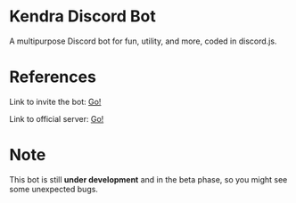 # Kendra Discord Bot
A multipurpose Discord bot for fun, utility, and more, coded in discord.js.

# References
Link to invite the bot: [Go!](https://discordapp.com/api/oauth2/authorize?client_id=429807759144386572&permissions=403041398&scope=bot)

Link to official server: [Go!](https://discord.gg/yB8TvWU)

# Note
This bot is still **under development** and in the beta phase, so you might see some unexpected bugs.
